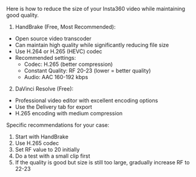Here is how to reduce the size of your Insta360 video while maintaining good quality. 

1. HandBrake (Free, Most Recommended):
- Open source video transcoder
- Can maintain high quality while significantly reducing file size
- Use H.264 or H.265 (HEVC) codec
- Recommended settings:
  - Codec: H.265 (better compression)
  - Constant Quality: RF 20-23 (lower = better quality)
  - Audio: AAC 160-192 kbps

2. DaVinci Resolve (Free):
- Professional video editor with excellent encoding options
- Use the Delivery tab for export
- H.265 encoding with medium compression

Specific recommendations for your case:
1. Start with HandBrake
2. Use H.265 codec
3. Set RF value to 20 initially
4. Do a test with a small clip first
5. If the quality is good but size is still too large, gradually increase RF to 22-23
